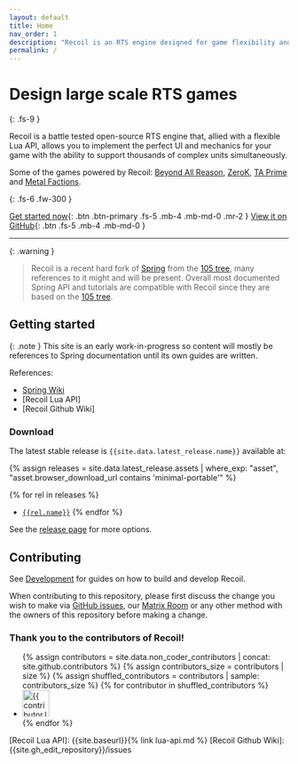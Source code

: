 ```yaml
---
layout: default
title: Home
nav_order: 1
description: "Recoil is an RTS engine designed for game flexibility and large scale."
permalink: /
---
```


# Design large scale RTS games

{: .fs-9 }

Recoil is a battle tested open-source RTS engine that, allied with a flexible
Lua API, allows you to implement the perfect UI and mechanics for your game
with the ability to support thousands of complex units simultaneously.

Some of the games powered by Recoil: [Beyond All Reason], [ZeroK], [TA Prime]
and [Metal Factions].

{: .fs-6 .fw-300 }

[Get started now](#getting-started){: .btn .btn-primary .fs-5 .mb-4 .mb-md-0 .mr-2 }
[View it on GitHub][Recoil repo]{: .btn .fs-5 .mb-4 .mb-md-0 }

---

{: .warning }

> Recoil is a recent hard fork of [Spring] from the [105 tree], many references
> to it might and will be present. Overall most documented Spring API and
> tutorials are compatible with Recoil since they are based on the [105 tree].

## Getting started

{: .note }
This site is an early work-in-progress so content will mostly be references to
Spring documentation until its own guides are written.

References:

- [Spring Wiki]
- [Recoil Lua API]
- [Recoil Github Wiki]

### Download

The latest stable release is `{{site.data.latest_release.name}}` available at:

{% assign releases = site.data.latest_release.assets | where_exp: "asset", "asset.browser_download_url contains 'minimal-portable'" %}

{% for rel in releases %}

- [`{{rel.name}}`]({{rel.browser_download_url}})
  {% endfor %}

See the [release page]({{site.data.latest_release.html_url}}) for more options.

## Contributing

See [Development](development.markdown) for guides on how to build and
develop Recoil.

When contributing to this repository, please first discuss the change you wish
to make via [GitHub issues], our [Matrix Room] or any other method with the
owners of this repository before making a change.

### Thank you to the contributors of Recoil!

<ul class="list-style-none">
{% assign contributors = site.data.non_coder_contributors | concat: site.github.contributors %}
{% assign contributors_size = contributors | size %}
{% assign shuffled_contributors = contributors | sample: contributors_size %}
{% for contributor in shuffled_contributors %}
  <li class="d-inline-block mr-1">
     <a href="{{ contributor.html_url }}"><img src="{{ contributor.avatar_url }}" width="48" height="48" alt="{{ contributor.login }}"></a>
  </li>
{% endfor %}
</ul>

[Recoil repo]: {{site.gh_edit_repository}}
[GitHub issues]: {{site.gh_edit_repository}}/issues
[Beyond All Reason]: https://beyondallreason.info
[ZeroK]: https://zero-k.info
[Spring]: https://github.com/spring/spring
[Metal Factions]: https://metalfactions.pt
[TA Prime]: https://www.fluidplay.co/tap.html
[105 tree]: https://github.com/spring/spring/releases/tag/105.0.1
[Matrix Room]: https://matrix.to/#/#recoil-rts:matrix.org
[Spring Wiki]: https://springrts.com/wiki/Main_Page

[Recoil Lua API]: {{site.baseurl}}{% link lua-api.md %}
[Recoil Github Wiki]: {{site.gh_edit_repository}}/issues
